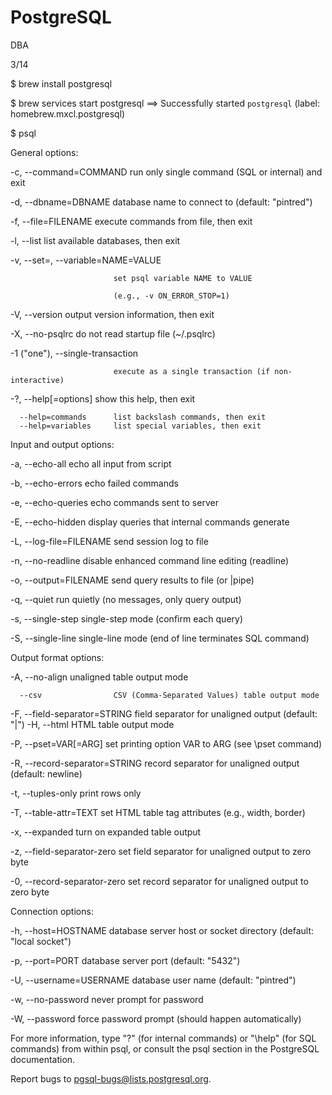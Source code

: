 # PostgreSQL

DBA

3/14  

$ brew install postgresql

$ brew services start postgresql
==> Successfully started `postgresql` (label: homebrew.mxcl.postgresql)

$ psql

General options:

  -c, --command=COMMAND    run only single command (SQL or internal) and exit
  
  -d, --dbname=DBNAME      database name to connect to (default: "pintred")
  
  -f, --file=FILENAME      execute commands from file, then exit
  
  -l, --list               list available databases, then exit
  
  -v, --set=, --variable=NAME=VALUE
  
                           set psql variable NAME to VALUE
                           
                           (e.g., -v ON_ERROR_STOP=1)
                           
  -V, --version            output version information, then exit
  
  -X, --no-psqlrc          do not read startup file (~/.psqlrc)
  
  -1 ("one"), --single-transaction
  
                           execute as a single transaction (if non-interactive)
                           
  -?, --help[=options]     show this help, then exit
  
      --help=commands      list backslash commands, then exit
      --help=variables     list special variables, then exit

Input and output options:

  -a, --echo-all           echo all input from script
  
  -b, --echo-errors        echo failed commands
  
  -e, --echo-queries       echo commands sent to server
  
  -E, --echo-hidden        display queries that internal commands generate
  
  -L, --log-file=FILENAME  send session log to file
  
  -n, --no-readline        disable enhanced command line editing (readline)
  
  -o, --output=FILENAME    send query results to file (or |pipe)
  
  -q, --quiet              run quietly (no messages, only query output)
  
  -s, --single-step        single-step mode (confirm each query)
  
  -S, --single-line        single-line mode (end of line terminates SQL command)
  

Output format options:

  -A, --no-align           unaligned table output mode
  
      --csv                CSV (Comma-Separated Values) table output mode
      
  -F, --field-separator=STRING
                           field separator for unaligned output (default: "|")
  -H, --html               HTML table output mode
  
  -P, --pset=VAR[=ARG]     set printing option VAR to ARG (see \pset command)
  
  -R, --record-separator=STRING
                           record separator for unaligned output (default: newline)
                           
  -t, --tuples-only        print rows only
  
  -T, --table-attr=TEXT    set HTML table tag attributes (e.g., width, border)
  
  -x, --expanded           turn on expanded table output
  
  -z, --field-separator-zero
                           set field separator for unaligned output to zero byte
                           
  -0, --record-separator-zero
                           set record separator for unaligned output to zero byte

Connection options:

  -h, --host=HOSTNAME      database server host or socket directory (default: "local socket")
  
  -p, --port=PORT          database server port (default: "5432")
  
  -U, --username=USERNAME  database user name (default: "pintred")
  
  -w, --no-password        never prompt for password
  
  -W, --password           force password prompt (should happen automatically)

For more information, type "\?" (for internal commands) or "\help" (for SQL
commands) from within psql, or consult the psql section in the PostgreSQL
documentation.

Report bugs to <pgsql-bugs@lists.postgresql.org>.


